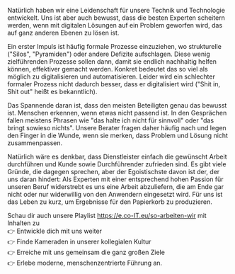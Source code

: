 Natürlich haben wir eine Leidenschaft für unsere Technik und Technologie entwickelt. Uns ist aber auch bewusst, dass die besten Experten scheitern werden, wenn mit digitalen Lösungen auf ein Problem geworfen wird, das auf ganz anderen Ebenen zu  lösen ist.

Ein erster Impuls ist häufig formale Prozesse einzuziehen, wo strukturelle ("Silos", "Pyramiden") oder andere Defizite aufschlagen. Diese wenig zielführenden Prozesse sollen dann, damit sie endlich nachhaltig helfen können, effektiver gemacht werden. Konkret bedeutet das so viel als möglich zu digitalisieren und automatisieren. Leider wird ein schlechter formaler Prozess nicht dadurch besser, dass er digitalisiert wird ("Shit in, Shit out" heißt es bekanntlich).

Das Spannende daran ist, dass den meisten Beteiligten genau das bewusst ist. Menschen erkennen, wenn etwas nicht passend ist. In den Gesprächen fallen meistens Phrasen wie "das halte ich nicht für  sinnvoll"  oder "das bringt sowieso nichts". Unsere Berater fragen daher häufig nach und legen den Finger in die Wunde, wenn sie merken, dass Problem und Lösung nicht zusammenpassen.

Natürlich wäre es denkbar, dass Dienstleister einfach die gewünscht Arbeit durchführen und Kunde sowie Durchführender zufrieden sind. Es gibt viele Gründe, die dagegen sprechen, aber der Egoistischste davon ist der, der uns daran hindert: Als Experten mit einer entsprechend hohen Passion für unseren Beruf widerstrebt es uns eine Arbeit abzuliefern, die am Ende gar nicht oder nur widerwillig von den Anwendern eingesetzt wird. Für uns ist das Leben zu kurz, um Ergebnisse für den Papierkorb zu produzieren.

Schau dir auch unsere Playlist https://e.co-IT.eu/so-arbeiten-wir mit Inhalten zu \
👉 Entwickle dich mit uns weiter \
👉 Finde Kameraden in unserer kollegialen Kultur \
👉 Erreiche mit uns gemeinsam die ganz großen Ziele \
👉 Erlebe moderne, menschenzentrierte Führung an.
